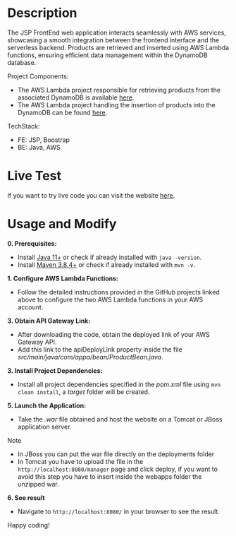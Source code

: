 # Description
The JSP FrontEnd web application interacts seamlessly with AWS services, showcasing a smooth integration between the frontend interface and the serverless backend. Products are retrieved and inserted using AWS Lambda functions, ensuring efficient data management within the DynamoDB database.

Project Components:
- The AWS Lambda project responsible for retrieving products from the associated DynamoDB is available [here](https://github.com/Puntiss/java-retrieveAllProduct-AWSLambdaFunction).
- The AWS Lambda project handling the insertion of products into the DynamoDB can be found [here](https://github.com/Puntiss/java-readAndUploadProduct-AWSLambdaFunction).

TechStack:
- FE: JSP, Boostrap
- BE: Java, AWS

# Live Test
If you want to try live code you can visit the website [here](http://server1-env-1.eba-at33pbnq.us-east-1.elasticbeanstalk.com/).

# Usage and Modify
**0. Prerequisites:**

- Install [Java 11+](https://www.java.com/it/download/help/windows_manual_download.html) or check if already installed with `java -version`.
- Install [Maven 3.8.4+](https://maven.apache.org/install.html) or check if already installed with `mvn -v`.

**1. Configure AWS Lambda Functions:**
   
- Follow the detailed instructions provided in the GitHub projects linked above to configure the two AWS Lambda functions in your AWS account.

**3. Obtain API Gateway Link:**
   
- After downloading the code, obtain the deployed link of your AWS Gateway API.
- Add this link to the apiDeployLink property inside the file *src/main/java/com/appa/bean/ProductBean.java*.

**3. Install Project Dependencies:**
   
- Install all project dependencies specified in the *pom.xml* file using `mvn clean install`, a *target* folder will be created.

**5. Launch the Application:**
- Take the *.war* file obtained and host the website on a Tomcat or JBoss application server.
> [!NOTE]
> - In JBoss you can put the war file directly on the deployments folder
> - In Tomcat you have to upload the file in the `http://localhost:8080/manager` page and click deploy, if you want to avoid this step you have to insert inside the webapps folder the unzipped war.

**6. See result**
- Navigate to `http://localhost:8080/` in your browser to see the result.
   
Happy coding!



